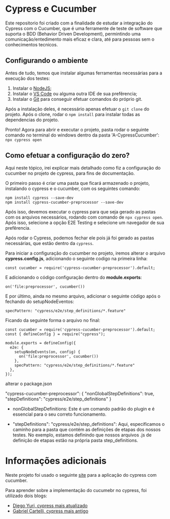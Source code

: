 # Cypress e Cucumber

Este repositorio foi criado com a finalidade de estudar a integração do Cypress com o Cucumber, que é uma ferramente de teste de software que suporta o BDD (Behavior Driven Development), permintindo uma comunicação/entedimento mais eficaz e clara, até para pessoas sem o conhecimentos tecnicos.

## Configurando o ambiente

Antes de tudo, temos que instalar algumas ferramentas necessárias para a execução dos testes:

1. Instalar o [NodeJS](https://nodejs.org/dist/v20.16.0/node-v20.16.0-x64.msi);
2. Instalar o [VS Code](https://code.visualstudio.com/download) ou alguma outra IDE de sua prefêrencia;
3. Instalar o [Git](https://git-scm.com/downloads) para conseguir efetuar comandos do próprio git.

Após a instalação deles, é necessário apenas efetuar o ```git clone``` do projeto. Após o clone, rodar o ```npm install``` para instalar todas as dependencias do projeto.

Pronto! Agora para abrir e executar o projeto, pasta rodar o seguinte comando no terminal do windows dentro da pasta 'A-CypressCucumber': ```npx cypress open```

## Como efetuar a configuração do zero?

Aqui neste tópico, irei explicar mais detalhado como fiz a configuração do cucumber no projeto de cypress, para fins de documentação.

O primeiro passo é criar uma pasta que ficará armazenado o projeto, instalando o cypress e o cucumber, com os seguintes comando:

```
npm install cypress --save-dev
npm install cypress-cucumber-preprocessor --save-dev
```

Após isso, devemos executar o cypress para que seja gerado as pastas com os arquivos necessários, rodando com comando de ```npx cypress open```. Após isso, selecione a opção E2E Testing e selecione um navegador de sua prefêrencia.

Após rodar o Cypress, podemos fechar ele pois já foi gerado as pastas necessárias, que estão dentro da ```cypress```.

Para iniciar a configuração do cucumber no projeto, iremos alterar o arquivo **cypress.config.js**, adicionando o seguinte codigo na primeira linha:

```const cucumber = require('cypress-cucumber-preprocessor').default;```

E adicionando o código configuração dentro do **module.exports**:

```on('file:preprocessor', cucumber())```

E por último, ainda no mesmo arquivo, adicionar o seguinte código após o fechando do setupNodeEventos:

```specPattern: "cypress/e2e/step_definitions/*.feature"```

Ficando da seguinte forma o arquivo no final:

```
const cucumber = require('cypress-cucumber-preprocessor').default;
const { defineConfig } = require("cypress");

module.exports = defineConfig({
  e2e: {
    setupNodeEvents(on, config) {
      on('file:preprocessor', cucumber())
    },
    specPattern: "cypress/e2e/step_definitions/*.feature"
  },
});
```

alterar o package.json

"cypress-cucumber-preprocessor": {
  "nonGlobalStepDefinitions": true,
  "stepDefinitions": "cypress/e2e/step_definitions"
}

- nonGlobalStepDefinitions: Este é um comando padrão do plugin e é essencial para o seu correto funcionamento.

- "stepDefinitions": "cypress/e2e/step_definitions": Aqui, especificamos o caminho para a pasta que contém as definições de etapas dos nossos testes. No exemplo, estamos definindo que nossos arquivos .js de definição de etapas estão na própria pasta step_definitions.


# Informações adicionais

Neste projeto foi usado o seguinte [site](https://vinothqaacademy.com/demo-site/) para a aplicação do cypress com cucumber.

Para aprender sobre a implementação do cucumebr no cypress, foi utilizado dois blogs:
- [Diego Yuri, cypress mais atualizado](https://dev.to/yuri-aprendendoqa/aprenda-a-implementar-cucumber-ao-cypress-em-testes-automatizados-4e62)
- [Gabriel Cartelli, cypress mais antigo](https://medium.com/cwi-software/testes-automatizados-com-cypress-e-cucumber-d78b211da766)


